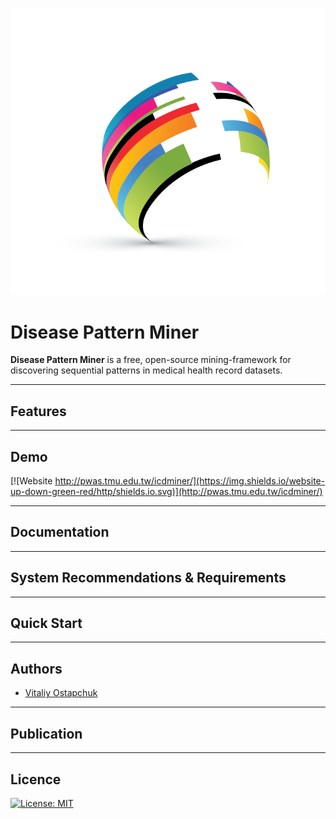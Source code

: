 


![polydev](/PatternMiner/app/src/main/webapp/resources/static/img/logo.png "Logo - Disease Pattern Miner")

# Disease Pattern Miner

**Disease Pattern Miner** is a free, open-source mining-framework for discovering sequential patterns in medical health record datasets.

******

## Features


******

## Demo
[![Website http://pwas.tmu.edu.tw/icdminer/](https://img.shields.io/website-up-down-green-red/http/shields.io.svg)](http://pwas.tmu.edu.tw/icdminer/)

******

## Documentation


******

## System Recommendations & Requirements


******

## Quick Start


******

## Authors
* [Vitaliy Ostapchuk](mailto:vostapch@stud.hs-heilbronn.de)
******

## Publication


******

## Licence
[![License: MIT](https://img.shields.io/badge/License-MIT-yellow.svg)](https://opensource.org/licenses/MIT)

